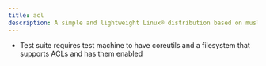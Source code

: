 ```yaml
---
title: acl
description: A simple and lightweight Linux® distribution based on musl libc and toybox
---
```


- Test suite requires test machine to have coreutils and a filesystem that supports ACLs and has them enabled
